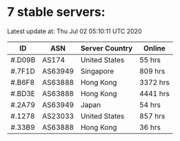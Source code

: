# 7 stable servers:

Latest update at: Thu Jul 02 05:10:11 UTC 2020

| ID | ASN | Server Country | Online |
| -- | --- | -------------- | ------ |
| #.D09B | AS174 | United States | 55 hrs |
| #.7F1D | AS63949 | Singapore | 809 hrs |
| #.B6F8 | AS63888 | Hong Kong | 3372 hrs |
| #.BD3E | AS63888 | Hong Kong | 4441 hrs |
| #.2A79 | AS63949 | Japan | 54 hrs |
| #.1278 | AS23033 | United States | 857 hrs |
| #.33B9 | AS63888 | Hong Kong | 36 hrs |

